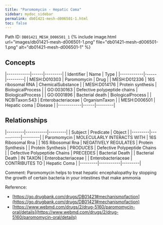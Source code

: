 ```yaml
---
title: "Paromomycin - Hepatic Coma"
sidebar: mydoc_sidebar
permalink: db01421-mesh-d006501-1.html
toc: false 
---
```



Path ID: `DB01421_MESH_D006501_1`
{% include image.html url="images/db01421-mesh-d006501-1.png" file="db01421-mesh-d006501-1.png" alt="db01421-mesh-d006501-1" %}

## Concepts

|------------|------|---------|
| Identifier | Name | Type    |
|------------|------|---------|
| MESH:D010303 | Paromomycin | Drug |
| MESH:D012336 | 16S ribosomal RNA | ChemicalSubstance |
| MESH:D014176 | Protein synthesis | BiologicalProcess |
| GO:0030163 | Defective polypeptide chains | BiologicalProcess |
| GO:0001896 | Bacterial death | BiologicalProcess |
| NCBITaxon:543 | Enterobacteriaceae | OrganismTaxon |
| MESH:D006501 | Hepatic coma | Disease |
|------------|------|---------|

## Relationships

|---------|-----------|---------|
| Subject | Predicate | Object  |
|---------|-----------|---------|
| Paromomycin | MOLECULARLY INTERACTS WITH | 16S Ribosomal Rna |
| 16S Ribosomal Rna | NEGATIVELY REGULATES | Protein Synthesis |
| Protein Synthesis | PRODUCES | Defective Polypeptide Chains |
| Defective Polypeptide Chains | PRECEDES | Bacterial Death |
| Bacterial Death | IN TAXON | Enterobacteriaceae |
| Enterobacteriaceae | CONTRIBUTES TO | Hepatic Coma |
|---------|-----------|---------|

Comment: Paromomycin helps to treat hepatic encephalopathy by stopping the growth of certain bacteria in your intestines that make ammonia

Reference: 
  - [https://go.drugbank.com/drugs/DB01421#mechanismofaction](https://go.drugbank.com/drugs/DB01421#mechanismofaction)
  - [https://www.webmd.com/drugs/2/drug-5160/paromomycin-oral/details](https://www.webmd.com/drugs/2/drug-5160/paromomycin-oral/details)
